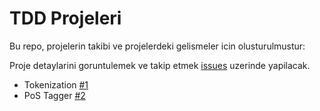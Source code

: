 # TDD Projeleri

Bu repo, projelerin takibi ve projelerdeki gelismeler icin olusturulmustur:

Proje detaylarini goruntulemek ve takip etmek [issues](/../../issues/) uzerinde yapilacak. 

- Tokenization [#1](/../../issues/1)
- PoS Tagger [#2](/../../issues/2)
